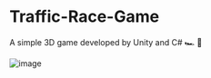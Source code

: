 # Traffic-Race-Game
A simple 3D game developed by Unity and C# 🏎 🤩

![image](https://github.com/yara201/Traffic-Race-Game/blob/main/Capture%20d%E2%80%99e%CC%81cran%202021-10-27%20a%CC%80%2014.03.21.png)
